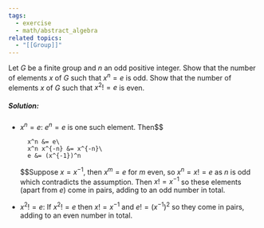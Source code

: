```yaml
---
tags:
  - exercise
  - math/abstract_algebra
related topics:
  - "[[Group]]"
---
```

Let $G$ be a finite group and $n$ an odd positive integer. Show that the number of elements $x$ of $G$ such that $x^n = e$ is odd. Show that the number of elements $x$ of $G$ such that $x^2 != e$ is even.
##### Solution:
- $x^n = e$:
	$e^n = e$ is one such element. Then$$
	
		x^n &= e\
		x^n x^{-n} &= x^{-n}\
		e &= (x^{-1})^n
	
	$$Suppose $x=x^{-1}$, then $x^m=e$ for $m$ even, so $x^n=x != e$ as $n$ is odd which contradicts the assumption. Then $x != x^{-1}$ so these elements (apart from $e$) come in pairs, adding to an odd number in total.
- $x^2 != e$:
	If $x^2 != e$ then $x != x^{-1}$ and $e != (x^{-1})^2$ so they come in pairs, adding to an even number in total.